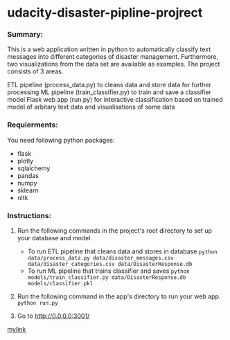 # udacity-disaster-pipline-projrect
### Summary:
This is a web application written in python to automatically classify text messages into different categories of disaster management. Furthermore, two visualizations from the data set are available as examples. The project consists of 3 areas.

ETL pipeline (process_data.py) to cleans data and store data for further processing
ML pipeline (train_classifier.py) to train and save a classifier model
Flask web app (run.py) for interactive classification based on trained model of arbitary text data and visualisations of some data
### Requierments:
You need following python packages:

-  flask
- plotly
- sqlalchemy
- pandas
- numpy
- sklearn
- nltk

### Instructions:
1. Run the following commands in the project's root directory to set up your database and model.

    - To run ETL pipeline that cleans data and stores in database
        `python data/process_data.py data/disaster_messages.csv data/disaster_categories.csv data/DisasterResponse.db`
    - To run ML pipeline that trains classifier and saves
        `python models/train_classifier.py data/DisasterResponse.db models/classifier.pkl`

2. Run the following command in the app's directory to run your web app.
    `python run.py`

3. Go to http://0.0.0.0:3001/




  [mylink](https://view6914b2f4-3001.udacity-student-workspaces.com)
